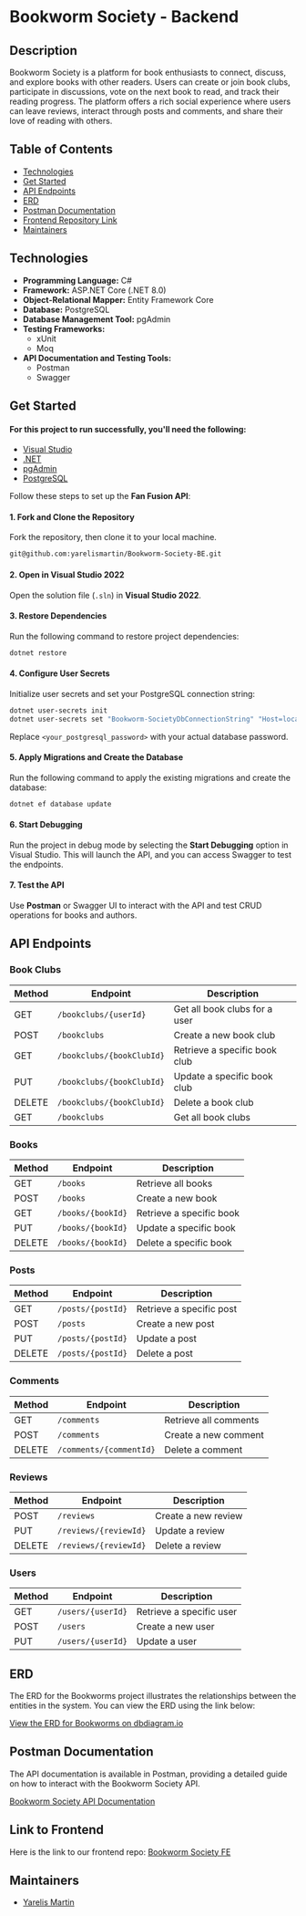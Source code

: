 # Bookworm Society - Backend

## Description

Bookworm Society is a platform for book enthusiasts to connect, discuss, and explore books with other readers. Users can create or join book clubs, participate in discussions, vote on the next book to read, and track their reading progress. The platform offers a rich social experience where users can leave reviews, interact through posts and comments, and share their love of reading with others.

## Table of Contents

- [Technologies](#technologies)
- [Get Started](#get-started)
- [API Endpoints](#api-endpoints)
- [ERD](#erd)
- [Postman Documentation](#postman-documentation)
- [Frontend Repository Link](#link-to-frontend)
- [Maintainers](#maintainers)

## Technologies

- **Programming Language:** C#
- **Framework:** ASP.NET Core (.NET 8.0)
- **Object-Relational Mapper:** Entity Framework Core
- **Database:** PostgreSQL
- **Database Management Tool:** pgAdmin
- **Testing Frameworks:**
  - xUnit
  - Moq
- **API Documentation and Testing Tools:**
  - Postman
  - Swagger
  
## Get Started

#### For this project to run successfully, you'll need the following:

- [Visual Studio](https://visualstudio.microsoft.com/downloads/?cid=learn-onpage-download-install-visual-studio-page-cta)
- [.NET](https://dotnet.microsoft.com/en-us/)
- [pgAdmin](https://www.pgadmin.org/)
- [PostgreSQL](https://www.postgresql.org/download/)

Follow these steps to set up the **Fan Fusion API**:
#### 1. Fork and Clone the Repository
Fork the repository, then clone it to your local machine.
```bash
git@github.com:yarelismartin/Bookworm-Society-BE.git
```
#### 2. Open in Visual Studio 2022
Open the solution file (`.sln`) in **Visual Studio 2022**.

#### 3. Restore Dependencies
Run the following command to restore project dependencies:

```bash
dotnet restore
```

#### 4. Configure User Secrets
Initialize user secrets and set your PostgreSQL connection string:

```bash
dotnet user-secrets init
dotnet user-secrets set "Bookworm-SocietyDbConnectionString" "Host=localhost;Port=5432;Username=postgres;Password=<your-password>;Database=BookwormSociety"
```
Replace `<your_postgresql_password>` with your actual database password.

#### 5. Apply Migrations and Create the Database
Run the following command to apply the existing migrations and create the database:

```bash
dotnet ef database update
```

#### 6. Start Debugging
Run the project in debug mode by selecting the **Start Debugging** option in Visual Studio. This will launch the API, and you can access Swagger to test the endpoints.

#### 7. Test the API
Use **Postman** or Swagger UI to interact with the API and test CRUD operations for books and authors.

## API Endpoints

### Book Clubs
| Method | Endpoint                             | Description                   |
|--------|--------------------------------------|-------------------------------|
| GET    | `/bookclubs/{userId}`                | Get all book clubs for a user |
| POST   | `/bookclubs`                         | Create a new book club        |
| GET    | `/bookclubs/{bookClubId}`            | Retrieve a specific book club |
| PUT    | `/bookclubs/{bookClubId}`            | Update a specific book club   |
| DELETE | `/bookclubs/{bookClubId}`            | Delete a book club            |
| GET    | `/bookclubs`                         | Get all book clubs            |

### Books
| Method | Endpoint                             | Description                   |
|--------|--------------------------------------|-------------------------------|
| GET    | `/books`                             | Retrieve all books            |
| POST   | `/books`                             | Create a new book             |
| GET    | `/books/{bookId}`                    | Retrieve a specific book      |
| PUT    | `/books/{bookId}`                    | Update a specific book        |
| DELETE | `/books/{bookId}`                    | Delete a specific book        |

### Posts
| Method | Endpoint                             | Description                   |
|--------|--------------------------------------|-------------------------------|
| GET    | `/posts/{postId}`                    | Retrieve a specific post      |
| POST   | `/posts`                             | Create a new post             |
| PUT    | `/posts/{postId}`                    | Update a post                 |
| DELETE | `/posts/{postId}`                    | Delete a post                 |

### Comments
| Method | Endpoint                             | Description                   |
|--------|--------------------------------------|-------------------------------|
| GET    | `/comments`                          | Retrieve all comments         |
| POST   | `/comments`                          | Create a new comment          |
| DELETE | `/comments/{commentId}`              | Delete a comment              |

### Reviews
| Method | Endpoint                             | Description                   |
|--------|--------------------------------------|-------------------------------|
| POST   | `/reviews`                           | Create a new review           |
| PUT    | `/reviews/{reviewId}`                | Update a review               |
| DELETE | `/reviews/{reviewId}`                | Delete a review               |

### Users
| Method | Endpoint                             | Description                   |
|--------|--------------------------------------|-------------------------------|
| GET    | `/users/{userId}`                    | Retrieve a specific user      |
| POST   | `/users`                             | Create a new user             |
| PUT    | `/users/{userId}`                    | Update a user                 |


## ERD

The ERD for the Bookworms project illustrates the relationships between the entities in the system. You can view the ERD using the link below:

[View the ERD for Bookworms on dbdiagram.io](https://dbdiagram.io/d/ERD-For-Bookworms-673817c9e9daa85acaa3de85)

## Postman Documentation
The API documentation is available in Postman, providing a detailed guide on how to interact with the Bookworm Society API.

[Bookworm Society API Documentation](https://documenter.getpostman.com/view/31992966/2sAYBYfACM)

## Link to Frontend
Here is the link to our frontend repo: [Bookworm Society FE](<Insert_Frontend_Repo_Link_Here>)

## Maintainers
- [Yarelis Martin](https://github.com/yarelismartin)
